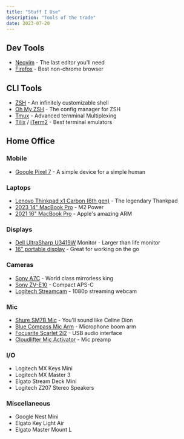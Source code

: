```yaml
---
title: "Stuff I Use"
description: "Tools of the trade"
date: 2023-07-20
---
```


## Dev Tools
- [Neovim](https://github.com/neovim/neovim) - The last editor you'll need 
- [Firefox](https://www.mozilla.org/en-US/firefox/new/) - Best non-chrome browser 


## CLI Tools 
- [ZSH](https://github.com/ohmyzsh/ohmyzsh/wiki/Installing-ZSH) - An infinitely customizable shell 
- [Oh My ZSH](https://ohmyz.sh/) - The config manager for ZSH 
- [Tmux](https://github.com/tmux/tmux) - Advanced ternminal Multiplexing
- [Tilix](https://github.com/gnunn1/tilix) / [iTerm2](https://iterm2.com/) - Best terminal emulators 


## Home Office
### Mobile 
- [Google Pixel 7](https://store.google.com/us/product/pixel_7) - A simple device for a simple human

### Laptops
- [Lenovo Thinkpad x1 Carbon (6th gen)](https://www.laptopmag.com/reviews/laptops/lenovo-thinkpad-x1-carbon) - The legendary Thankpad
- [2023 14" MacBook Pro](https://support.apple.com/kb/SP889) - M2 Power
- [2021 16" MacBook Pro](https://support.apple.com/kb/SP858?locale=en_US) - Apple's amazing ARM

### Displays
- [Dell UltraSharp U3419W](https://www.dell.com/ae/business/p/dell-u3419w-monitor/pd) Monitor - Larger than life monitor
- [16" portable display](https://www.aliexpress.com/item/1005004508875049.html) - Great for working on the go

### Cameras 
- [Sony A7C](https://electronics.sony.com/imaging/interchangeable-lens-cameras/all-interchangeable-lens-cameras/p/ilce7c-b) -  World class mirrorless king
- [Sony ZV-E10](https://electronics.sony.com/imaging/interchangeable-lens-cameras/aps-c/p/ilczve10-b) - Compact APS-C
- [Logitech Streamcam](https://www.logitech.com/en-us/products/webcams/streamcam.html) - 1080p streaming webcam

### Mic
- [Shure SM7B Mic](https://www.shure.com/en-US/products/microphones/sm7b) -
  You'll sound like Celine Dion
- [Blue Compass Mic Arm](https://www.logitechg.com/en-us/products/streaming-gear/compass-boom-microphone-arm.989-000517.html) - Microphone boom arm 
- [Focusrite Scarlet 2i2](https://us.focusrite.com/products/scarlett-2i2) -
  USB audio interface 
- [Cloudlifter Mic Activator](https://www.cloudmicrophones.com/cloudlifter-cl-1) - Mic preamp

### I/O
- Logitech MX Keys Mini 
- Logitech MX Master 3 
- Elgato Stream Deck Mini 
- Logitech Z207 Stereo Speakers 

### Miscellaneous
- Google Nest Mini 
- Elgato Key Light Air 
- Elgato Master Mount L

